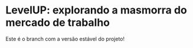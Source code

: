 # LevelUP: explorando a masmorra do mercado de trabalho

Este é o branch com a versão estável do projeto!